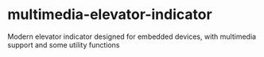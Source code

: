 # multimedia-elevator-indicator
Modern elevator indicator designed for embedded devices, with multimedia support and some utility functions
